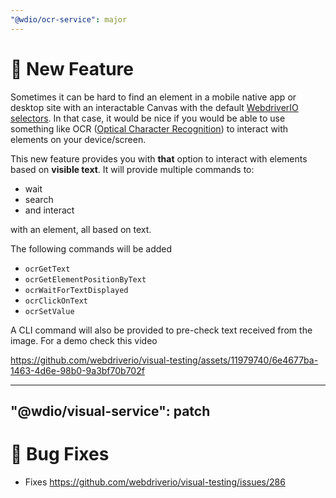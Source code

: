 ```yaml
---
"@wdio/ocr-service": major
---
```


# 🚀 New Feature

Sometimes it can be hard to find an element in a mobile native app or desktop site with an interactable Canvas with the default [WebdriverIO selectors](https://webdriver.io/docs/selectors). In that case, it would be nice if you would be able to use something like OCR ([Optical Character Recognition](https://en.wikipedia.org/wiki/Optical_character_recognition)) to interact with elements on your device/screen.

This new feature provides you with **that** option to interact with elements based on **visible text**. It will provide multiple commands to:

-   wait
-   search
-   and interact

with an element, all based on text.

The following commands will be added

-   `ocrGetText`
-   `ocrGetElementPositionByText`
-   `ocrWaitForTextDisplayed`
-   `ocrClickOnText`
-   `ocrSetValue`

A CLI command will also be provided to pre-check text received from the image. For a demo check this video

https://github.com/webdriverio/visual-testing/assets/11979740/6e4677ba-1463-4d6e-98b0-9a3bf70b702f

---

## "@wdio/visual-service": patch

# 🐛 Bug Fixes

-   Fixes https://github.com/webdriverio/visual-testing/issues/286
